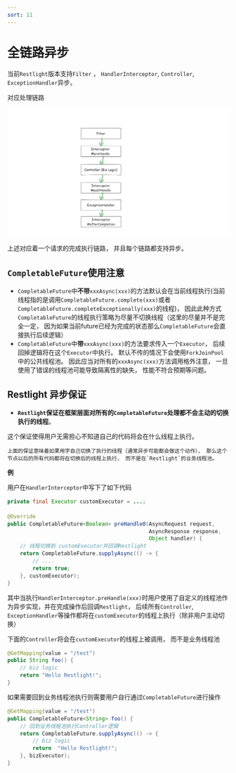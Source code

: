```yaml
---
sort: 11
---
```


# 全链路异步

当前`Restlight`版本支持`Filter` ， `HandlerInterceptor`, `Controller`,  `ExceptionHandler`异步。

对应处理链路

![restlightexecution.png](../../img/Execution.png)

上述对应着一个请求的完成执行链路， 并且每个链路都支持异步。


## `CompletableFuture`使用注意

- `CompletableFuture`中**不带**`xxxAsync(xxx)`的方法默认会在当前线程执行(当前线程指的是调用`CompletableFuture.complete(xxx)`或者`CompletableFuture.completeExceptionally(xxx)`的线程)， 因此此种方式`CompletableFuture`的线程执行策略为尽量不切换线程（这里的尽量并不是完全一定， 因为如果当前future已经为完成的状态那么`CompletableFuture`会直接执行后续逻辑）
- `CompletableFuture`中**带**`xxxAsync(xxx)`的方法要求传入一个`Executor`， 后续回掉逻辑将在这个`Executor`中执行。 默认不传的情况下会使用`ForkJoinPool`中的公共线程池。 因此应当对所有的`xxxAsync(xxx)`方法调用格外注意， 一旦使用了错误的线程池可能导致隔离性的缺失， 性能不符合预期等问题。

## Restlight 异步保证

- **`Restlight`保证在框架层面对所有的`CompletableFuture`处理都不会主动的切换执行的线程**。



这个保证使得用户无需担心不知道自己的代码将会在什么线程上执行。

```tip
上面的保证意味着如果用字自己切换了执行的线程（通常异步可能都会做这个动作）， 那么这个节点以后的所有代码都将在切换后的线程上执行， 而不是在`Restlight`的业务线程池。
```

**例**

用户在`HandlerInterceptor`中写下了如下代码

```java
private final Executor customExecutor = ...;
            
@Override
public CompletableFuture<Boolean> preHandle0(AsyncRequest request,
                                             AsyncResponse response,
                                             Object handler) {
    // 线程切换到 customExecutor并回调Restlight
    return CompletableFuture.supplyAsync(() -> {
        // ....
        return true;
    }, customExecutor);
}
```

其中当执行`HandlerInterceptor.preHandle(xxx)`时用户使用了自定义的线程池作为异步实现，并在完成操作后回调`Restlight`， 后续所有`Controller`, `ExceptionHandler`等操作都将在`customExecutor`的线程上执行（除非用户主动切换）



下面的`Controller`将会在`customExecutor`的线程上被调用， 而不是业务线程池

```java
@GetMapping(value = "/test")
public String foo() {
    // biz logic
    return "Hello Restlight!";
}
```

如果需要回到业务线程池执行则需要用户自行通过`CompletableFuture`进行操作

```java
@GetMapping(value = "/test")
public CompletableFuture<String> foo() {
    // 回到业务线程池执行Controller逻辑
    return CompletableFuture.supplyAsync(() -> {
        // biz logic
        return  "Hello Restlight!";
    }, bizExecutor);
}
```

